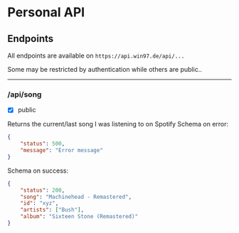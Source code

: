 # Personal API

## Endpoints

All endpoints are available on `https://api.win97.de/api/...`

Some may be restricted by authentication while others are public..

---

### /api/song

-   [x] public

Returns the current/last song I was listening to on Spotify
Schema on error:

```json
{
    "status": 500,
    "message": "Error message"
}
```

Schema on success:

```json
{
    "status": 200,
    "song": "Machinehead - Remastered",
    "id": "xyz",
    "artists": ["Bush"],
    "album": "Sixteen Stone (Remastered)"
}
```
